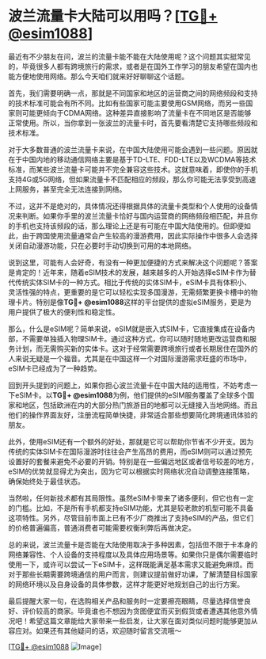 # 波兰流量卡大陆可以用吗？[[TG💪+ @esim1088](https://t.me/s/esim1088)]

最近有不少朋友在问，波兰的流量卡能不能在大陆使用呢？这个问题其实挺常见的，毕竟很多人都有跨境旅行的需求，或者是在国外工作学习的朋友希望在国内也能方便地使用网络。那么今天咱们就来好好聊聊这个话题。

首先，我们需要明确一点，那就是不同国家和地区的运营商之间的网络频段和支持的技术标准可能会有所不同。比如有些国家可能主要使用GSM网络，而另一些国家则可能更倾向于CDMA网络。这种差异直接影响了流量卡在不同地区是否能够正常使用。所以，当你拿到一张波兰的流量卡时，首先要看清楚它支持哪些频段和技术标准。

对于大多数普通的波兰流量卡来说，在中国大陆使用可能会遇到一些问题。原因就在于中国内地的移动通信网络主要是基于TD-LTE、FDD-LTE以及WCDMA等技术标准，而某些波兰流量卡可能并不完全兼容这些技术。这就意味着，即使你的手机支持4G或5G网络，但如果流量卡不匹配相应的频段，那么你可能无法享受到高速上网服务，甚至完全无法连接到网络。

不过，这并不是绝对的，具体情况还得根据具体的流量卡类型和个人使用的设备情况来判断。如果你手里的波兰流量卡恰好与国内运营商的网络频段相匹配，并且你的手机也支持该频段的话，那么理论上还是有可能在中国大陆使用的。但即便如此，由于跨国使用流量通常会产生较高的漫游费用，因此实际操作中很多人会选择关闭自动漫游功能，只在必要时手动切换到可用的本地网络。

说到这里，可能有人会好奇，有没有一种更加便捷的方式来解决这个问题呢？答案是肯定的！近年来，随着eSIM技术的发展，越来越多的人开始选择eSIM卡作为替代传统实体SIM卡的一种方式。相比于传统的实体SIM卡，eSIM卡具有体积小、灵活性强的特点，更重要的是它可以轻松实现多国漫游，无需频繁更换卡槽中的物理卡片。特别是像**TG💪+ @esim1088**这样的平台提供的虚拟eSIM服务，更是为用户提供了极大的便利性和稳定性。

那么，什么是eSIM呢？简单来说，eSIM就是嵌入式SIM卡，它直接集成在设备内部，不需要单独插入物理SIM卡。通过这种方式，你可以随时随地更改运营商和服务计划，而无需购买新的实体卡。这对于经常需要跨境旅行或者长期居住在国外的人来说无疑是一个福音。尤其是在中国这样一个对国际漫游需求旺盛的市场中，eSIM卡已经成为了一种趋势。

回到开头提到的问题上，如果你担心波兰流量卡在中国大陆的适用性，不妨考虑一下eSIM卡。以**TG💪+ @esim1088**为例，他们提供的eSIM服务覆盖了全球多个国家和地区，包括欧洲在内的大部分热门旅游目的地都可以无缝接入当地网络。而且他们的操作界面友好，注册流程简单快捷，非常适合那些想要简化跨境通讯体验的朋友。

此外，使用eSIM还有一个额外的好处，那就是它可以帮助你节省不少开支。因为传统的实体SIM卡在国际漫游时往往会产生高昂的费用，而eSIM则可以通过预先设置好的套餐来避免不必要的开销。特别是在一些偏远地区或者信号较差的地方，eSIM的优势就显得尤为突出，因为它可以根据实时网络状况自动调整连接策略，确保始终处于最佳状态。

当然啦，任何新技术都有其局限性。虽然eSIM卡带来了诸多便利，但它也有一定的门槛。比如，不是所有手机都支持eSIM功能，尤其是较老款的机型可能不具备这项特性。另外，尽管目前市面上已有不少厂商推出了支持eSIM的产品，但它们的价格普遍偏高，普通消费者可能需要权衡利弊后再做决定。

总的来说，波兰流量卡是否能在大陆使用取决于多种因素，包括但不限于卡本身的网络兼容性、个人设备的支持程度以及具体应用场景等。如果你只是偶尔需要临时使用一下，或许可以尝试一下eSIM卡，这样既能满足基本需求又能避免麻烦。而对于那些长期需要跨境通信的用户而言，则建议提前做好功课，了解清楚目标国家的网络环境以及自身设备的具体参数，这样才能更好地规划自己的出行方案。

最后提醒大家一句，在选购相关产品和服务时一定要擦亮眼睛，尽量选择信誉良好、评价较高的商家。毕竟谁也不想因为贪图便宜而买到假货或者遭遇其他意外情况吧！希望这篇文章能给大家带来一些启发，让大家在面对类似问题时能够更加从容应对。如果还有其他疑问的话，欢迎随时留言交流哦～

[[TG💪+ @esim1088](https://t.me/s/esim1088) ![Image](https://i.postimg.cc/4NQfJmqS/Snipaste-2025-05-13-00-14-12.png)]